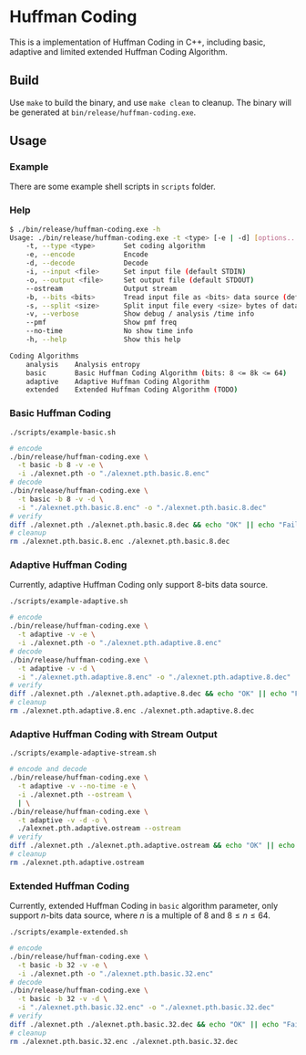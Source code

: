 # Huffman Coding

This is a implementation of Huffman Coding in C++, including basic, adaptive and limited extended Huffman Coding Algorithm.

## Build

Use `make` to build the binary, and use `make clean` to cleanup.
The binary will be generated at `bin/release/huffman-coding.exe`.

## Usage

### Example

There are some example shell scripts in `scripts` folder.

### Help

```bash
$ ./bin/release/huffman-coding.exe -h
Usage: ./bin/release/huffman-coding.exe -t <type> [-e | -d] [options...] [-i <file>] [-o <file>]
    -t, --type <type>       Set coding algorithm
    -e, --encode            Encode
    -d, --decode            Decode
    -i, --input <file>      Set input file (default STDIN)
    -o, --output <file>     Set output file (default STDOUT)
    --ostream               Output stream
    -b, --bits <bits>       Tread input file as <bits> data source (default 8)
    -s, --split <size>      Split input file every <size> bytes of data (default ∞)
    -v, --verbose           Show debug / analysis /time info
    --pmf                   Show pmf freq
    --no-time               No show time info
    -h, --help              Show this help

Coding Algorithms
    analysis    Analysis entropy
    basic       Basic Huffman Coding Algorithm (bits: 8 <= 8k <= 64)
    adaptive    Adaptive Huffman Coding Algorithm
    extended    Extended Huffman Coding Algorithm (TODO)
```

### Basic Huffman Coding

`./scripts/example-basic.sh`

```bash
# encode
./bin/release/huffman-coding.exe \
  -t basic -b 8 -v -e \
  -i ./alexnet.pth -o "./alexnet.pth.basic.8.enc"
# decode
./bin/release/huffman-coding.exe \
  -t basic -b 8 -v -d \
  -i "./alexnet.pth.basic.8.enc" -o "./alexnet.pth.basic.8.dec"
# verify
diff ./alexnet.pth ./alexnet.pth.basic.8.dec && echo "OK" || echo "Failed"
# cleanup
rm ./alexnet.pth.basic.8.enc ./alexnet.pth.basic.8.dec
```

### Adaptive Huffman Coding

Currently, adaptive Huffman Coding only support 8-bits data source.

`./scripts/example-adaptive.sh`

```bash
# encode
./bin/release/huffman-coding.exe \
  -t adaptive -v -e \
  -i ./alexnet.pth -o "./alexnet.pth.adaptive.8.enc"
# decode
./bin/release/huffman-coding.exe \
  -t adaptive -v -d \
  -i "./alexnet.pth.adaptive.8.enc" -o "./alexnet.pth.adaptive.8.dec"
# verify
diff ./alexnet.pth ./alexnet.pth.adaptive.8.dec && echo "OK" || echo "Failed"
# cleanup
rm ./alexnet.pth.adaptive.8.enc ./alexnet.pth.adaptive.8.dec
```

### Adaptive Huffman Coding with Stream Output

`./scripts/example-adaptive-stream.sh`

```bash
# encode and decode
./bin/release/huffman-coding.exe \
  -t adaptive -v --no-time -e \
  -i ./alexnet.pth --ostream \
  | \
./bin/release/huffman-coding.exe \
  -t adaptive -v -d -o \
  ./alexnet.pth.adaptive.ostream --ostream
# verify
diff ./alexnet.pth ./alexnet.pth.adaptive.ostream && echo "OK" || echo "Failed"
# cleanup
rm ./alexnet.pth.adaptive.ostream
```

### Extended Huffman Coding

Currently, extended Huffman Coding in `basic` algorithm parameter, only support $n$-bits data source, where $n$ is a multiple of 8 and $8 ≤ n ≤ 64$.

`./scripts/example-extended.sh`

```bash
# encode
./bin/release/huffman-coding.exe \
  -t basic -b 32 -v -e \
  -i ./alexnet.pth -o "./alexnet.pth.basic.32.enc"
# decode
./bin/release/huffman-coding.exe \
  -t basic -b 32 -v -d \
  -i "./alexnet.pth.basic.32.enc" -o "./alexnet.pth.basic.32.dec"
# verify
diff ./alexnet.pth ./alexnet.pth.basic.32.dec && echo "OK" || echo "Failed"
# cleanup
rm ./alexnet.pth.basic.32.enc ./alexnet.pth.basic.32.dec
```
